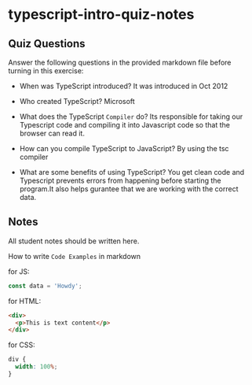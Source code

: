 # typescript-intro-quiz-notes

## Quiz Questions

Answer the following questions in the provided markdown file before turning in this exercise:

- When was TypeScript introduced? It was introduced in Oct 2012

- Who created TypeScript? Microsoft

- What does the TypeScript `Compiler` do? Its responsible for taking our Typescript code and compiling it into Javascript code so that the browser can read it.

- How can you compile TypeScript to JavaScript? By using the tsc compiler

- What are some benefits of using TypeScript? You get clean code and Typescript prevents errors from happening before starting the program.It also helps gurantee that we are working with the correct data.

## Notes

All student notes should be written here.

How to write `Code Examples` in markdown

for JS:

```js
const data = 'Howdy';
```

for HTML:

```html
<div>
  <p>This is text content</p>
</div>
```

for CSS:

```css
div {
  width: 100%;
}
```
